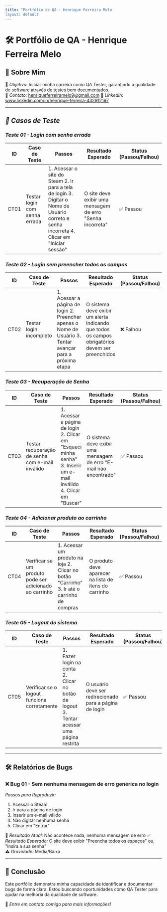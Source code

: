 ```yaml
---
title: "Portfólio de QA - Henrique Ferreira Melo
layout: default
---
```


# 🛠️ Portfólio de QA - Henrique Ferreira Melo
## 📌 Sobre Mim
🎯 *Objetivo:* Iniciar minha carreira como QA Tester, garantindo a qualidade de software através de testes bem documentados.  
📧 *Contato:* henriqueferreiramelo9@gmail.com
🔗 *LinkedIn:* www.linkedin.com/in/henrique-ferreira-432912197


---

## *📂 Casos de Teste*

### *Teste 01 - Login com senha errada*

| ID  | Caso de Teste  | Passos  | Resultado Esperado  | Status (Passou/Falhou) |
|-----|---------------|---------|---------------------|------------------------|
| CT01 | Testar login com senha errada | 1. Acessar o site do Steam  2. Ir para a tela de login  3. Digitar o Nome de Usuário correto e senha incorreta  4. Clicar em "Iniciar sessão" | O site deve exibir uma mensagem de erro "Senha incorreta" | ✅ Passou |

### *Teste 02 - Login sem preencher todos os campos*

| ID  | Caso de Teste  | Passos  | Resultado Esperado  | Status (Passou/Falhou) |
|-----|---------------|---------|---------------------|------------------------|
| CT02 | Testar login incompleto | 1. Acessar a página de login 2. Preencher apenas o Nome de Usuário 3. Tentar avançar para a próxima etapa | O sistema deve exibir um alerta indicando que todos os campos obrigatórios devem ser preenchidos | ❌ Falhou |

### *Teste 03 - Recuperação de Senha*

| ID  | Caso de Teste  | Passos  | Resultado Esperado  | Status (Passou/Falhou) |
|-----|---------------|---------|---------------------|------------------------|
| CT03 | Testar recuperação de senha com e-mail inválido | 1. Acessar a página de login  2. Clicar em "Esqueci minha senha"  3. Inserir um e-mail inválido  4. Clicar em "Buscar" | O sistema deve exibir uma mensagem de erro "E-mail não encontrado" | ✅ Passou |

### *Teste 04 - Adicionar produto ao carrinho*

| ID  | Caso de Teste  | Passos  | Resultado Esperado  | Status (Passou/Falhou) |
|-----|---------------|---------|---------------------|------------------------|
| CT04 | Verificar se um produto pode ser adicionado ao carrinho | 1. Acessar um produto na loja  2. Clicar no botão "Carrinho"  3. Ir até o carrinho de compras | O produto deve aparecer na lista de itens do carrinho | ✅ Passou |

### *Teste 05 - Logout do sistema*

| ID  | Caso de Teste  | Passos  | Resultado Esperado  | Status (Passou/Falhou) |
|-----|---------------|---------|---------------------|------------------------|
| CT05 | Verificar se o logout funciona corretamente | 1. Fazer login na conta  2. Clicar no botão de logout  3. Tentar acessar uma página restrita | O usuário deve ser redirecionado para a página de login | ✅ Passou |

---

## 🛠 Relatórios de Bugs

### ❌ Bug 01 -  Sem nenhuma mensagem de erro genérica no login  
*Passos para Reproduzir:*  
1. Acessar o Steam  
2. Ir para a página de login  
3. Inserir um e-mail válido  
4. Não digitar nenhuma senha  
5. Clicar em "Entrar"  

🔴 *Resultado Atual:* Não acontece nada, nenhuma mensagem de erro
✅ *Resultado Esperado:* O site deve exibir "Preencha todos os espaços" ou, "Insira a sua senha"  
⚠️ *Gravidade:* Média/Baixa  

---

## 📢 Conclusão  
Este portfólio demonstra minha capacidade de identificar e documentar bugs de forma clara. Estou buscando oportunidades como QA Tester para ajudar na melhoria da qualidade de software.  

📩 *Entre em contato comigo para mais informações!*
